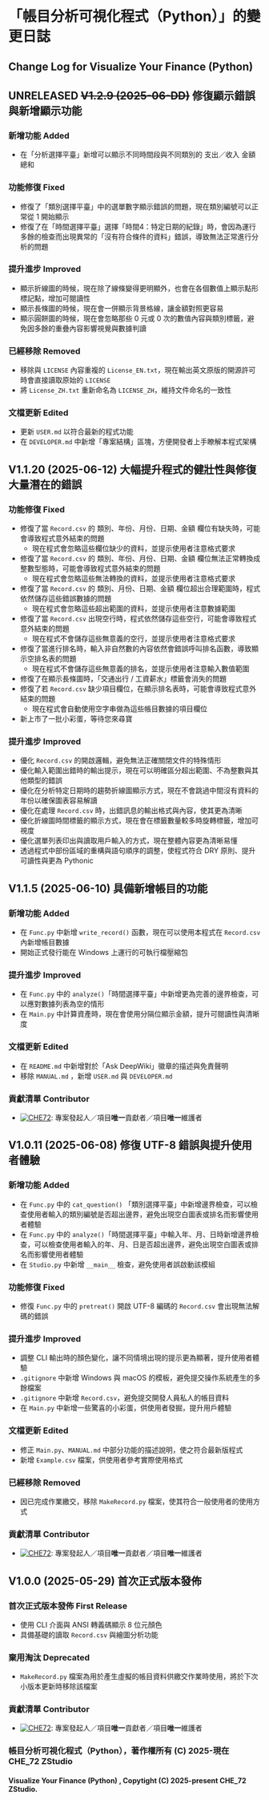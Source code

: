 # 「帳目分析可視化程式（Python）」的變更日誌
## Change Log for Visualize Your Finance (Python)

## UNRELEASED ~~V1.2.9 (2025-06-DD)~~ 修復顯示錯誤與新增顯示功能
### 新增功能 Added
- 在「分析選擇平臺」新增可以顯示不同時間段與不同類別的 支出／收入 金額總和
### 功能修復 Fixed
- 修復了「類別選擇平臺」中的選單數字顯示錯誤的問題，現在類別編號可以正常從 1 開始顯示
- 修復了在「時間選擇平臺」選擇「時間4：特定日期的紀錄」時，會因為運行多餘的檢查而出現異常的「沒有符合條件的資料」錯誤，導致無法正常進行分析的問題
### 提升進步 Improved
- 顯示折線圖的時候，現在除了線條變得更明顯外，也會在各個數值上顯示點形標記點，增加可閱讀性
- 顯示長條圖的時候，現在會一併顯示背景格線，讓金額對照更容易
- 顯示圓餅圖的時候，現在會忽略那些 0 元或 0 次的數值內容與類別標籤，避免因多餘的重疊內容影響視覺與數據判讀
### 已經移除 Removed
- 移除與 `LICENSE` 內容重複的 `License_EN.txt`，現在輸出英文原版的開源許可時會直接讀取原始的 `LICENSE`
- 將 `License_ZH.txt` 重新命名為 `LICENSE_ZH`，維持文件命名的一致性
### 文檔更新 Edited
- 更新 `USER.md` 以符合最新的程式功能
- 在 `DEVELOPER.md` 中新增「專案結構」區塊，方便開發者上手瞭解本程式架構

## V1.1.20 (2025-06-12) 大幅提升程式的健壯性與修復大量潛在的錯誤
### 功能修復 Fixed
- 修復了當 `Record.csv` 的 類別、年份、月份、日期、金額 欄位有缺失時，可能會導致程式意外結束的問題
    - 現在程式會忽略這些欄位缺少的資料，並提示使用者注意格式要求
- 修復了當 `Record.csv` 的 類別、年份、月份、日期、金額 欄位無法正常轉換成整數型態時，可能會導致程式意外結束的問題
    - 現在程式會忽略這些無法轉換的資料，並提示使用者注意格式要求
- 修復了當 `Record.csv` 的 類別、月份、日期、金額 欄位超出合理範圍時，程式依然儲存這些錯誤數據的問題
    - 現在程式會忽略這些超出範圍的資料，並提示使用者注意數據範圍
- 修復了當 `Record.csv` 出現空行時，程式依然儲存這些空行，可能會導致程式意外結束的問題
    - 現在程式不會儲存這些無意義的空行，並提示使用者注意格式要求
- 修復了當進行排名時，輸入非自然數的內容依然會錯誤呼叫排名函數，導致顯示空排名表的問題
    - 現在程式不會儲存這些無意義的排名，並提示使用者注意輸入數值範圍
- 修復了在顯示長條圖時，「交通出行 / 工資薪水」標籤會消失的問題
- 修復了若 `Record.csv` 缺少項目欄位，在顯示排名表時，可能會導致程式意外結束的問題
    - 現在程式會自動使用空字串做為這些帳目數據的項目欄位
- 新上市了一批小彩蛋，等待您來尋寶
### 提升進步 Improved
- 優化 `Record.csv` 的開啟邏輯，避免無法正確關閉文件的特殊情形
- 優化輸入範圍出錯時的輸出提示，現在可以明確區分超出範圍、不為整數與其他類型的錯誤
- 優化在分析特定日期時的趨勢折線圖顯示方式，現在不會跳過中間沒有資料的年份以確保圖表容易解讀
- 優化在處理 `Record.csv` 時，出錯訊息的輸出格式與內容，使其更為清晰
- 優化折線圖時間標籤的顯示方式，現在會在標籤數量較多時旋轉標籤，增加可視度
- 優化選單列表印出與讀取用戶輸入的方式，現在整體內容更為清晰易懂
- 透過程式中部份區域的重構與語句順序的調整，使程式符合 DRY 原則、提升可讀性與更為 Pythonic

## V1.1.5 (2025-06-10) 具備新增帳目的功能
### 新增功能 Added
- 在 `Func.py` 中新增 `write_record()` 函數，現在可以使用本程式在 `Record.csv` 內新增帳目數據
- 開始正式發行能在 Windows 上運行的可執行檔壓縮包
### 提升進步 Improved
- 在 `Func.py` 中的 `analyze()`「時間選擇平臺」中新增更為完善的邊界檢查，可以應對數據列表為空的情形
- 在 `Main.py` 中計算資產時，現在會使用分隔位顯示金額，提升可閱讀性與清晰度
### 文檔更新 Edited
- 在 `README.md` 中新增對於「Ask DeepWiki」徽章的描述與免責聲明
- 移除 `MANUAL.md` ，新增 `USER.md` 與 `DEVELOPER.md`
### 貢獻清單 Contributor
- [![CHE72](https://img.shields.io/badge/CHE72-181717.svg?logo=github&logoColor=white)](https://github.com/CHE72): 專案發起人／項目**唯一**貢獻者／項目**唯一**維護者

## V1.0.11 (2025-06-08) 修復 UTF-8 錯誤與提升使用者體驗
### 新增功能 Added
- 在 `Func.py` 中的 `cat_question()` 「類別選擇平臺」中新增邊界檢查，可以檢查使用者輸入的類別編號是否超出邊界，避免出現空白圖表或排名而影響使用者體驗
- 在 `Func.py` 中的 `analyze()`「時間選擇平臺」中輸入年、月、日時新增邊界檢查，可以檢查使用者輸入的年、月、日是否超出邊界，避免出現空白圖表或排名而影響使用者體驗
- 在 `Studio.py` 中新增 `__main__` 檢查，避免使用者誤啟動該模組
### 功能修復 Fixed
- 修復 `Func.py` 中的 `pretreat()` 開啟 UTF-8 編碼的 `Record.csv` 會出現無法解碼的錯誤
### 提升進步 Improved
- 調整 CLI 輸出時的顏色變化，讓不同情境出現的提示更為顯著，提升使用者體驗
- `.gitignore` 中新增 Windows 與 macOS 的模板，避免提交操作系統產生的多餘檔案
- `.gitignore` 中新增 `Record.csv`，避免提交開發人員私人的帳目資料
- 在 `Main.py` 中新增一些驚喜的小彩蛋，供使用者發掘，提升用戶體驗
### 文檔更新 Edited
- 修正 `Main.py`、`MANUAL.md` 中部分功能的描述說明，使之符合最新版程式
- 新增 `Example.csv` 檔案，供使用者參考實際使用格式
### 已經移除 Removed
- 因已完成作業繳交，移除 `MakeRecord.py` 檔案，使其符合一般使用者的使用方式
### 貢獻清單 Contributor
- [![CHE72](https://img.shields.io/badge/CHE72-181717.svg?logo=github&logoColor=white)](https://github.com/CHE72): 專案發起人／項目**唯一**貢獻者／項目**唯一**維護者

## V1.0.0 (2025-05-29) 首次正式版本發佈
### 首次正式版本發佈 First Release
- 使用 CLI 介面與 ANSI 轉義碼顯示 8 位元顏色
- 具備基礎的讀取 `Record.csv` 與繪圖分析功能
### 棄用淘汰 Deprecated
- `MakeRecord.py` 檔案為用於產生虛擬的帳目資料供繳交作業時使用，將於下次小版本更新時移除該檔案
### 貢獻清單 Contributor
- [![CHE72](https://img.shields.io/badge/CHE72-181717.svg?logo=github&logoColor=white)](https://github.com/CHE72): 專案發起人／項目**唯一**貢獻者／項目**唯一**維護者

### 帳目分析可視化程式（Python），著作權所有 (C) 2025-現在 CHE_72 ZStudio
#### Visualize Your Finance (Python) , Copytight (C) 2025-present CHE_72 ZStudio.
